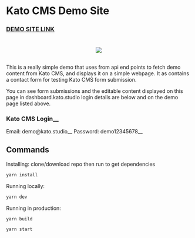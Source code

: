 # Kato CMS Demo Site

### [DEMO SITE LINK](https://kato-demo-site.netlify.app)

#
<p align="center">
    <img src="https://c.tenor.com/9ItR8nSuxE0AAAAC/thumbs-up-computer.gif"/>
</p>

##

This is a really simple demo that uses from api end points to fetch demo content from Kato CMS, and displays it on a simple webpage. It as contains a contact form for testing Kato CMS form submission.

You can see form submissions and the editable content displayed on this page in dashboard.kato.studio login details are below and on the demo page listed above.


### Kato CMS Login__
Email:  demo@kato.studio__
Password:  demo12345678__

## Commands

Installing:
clone/download repo then run to get dependencies
```bash
yarn install
```
Running locally:
```bash
yarn dev
```
Running in production:
```bash
yarn build
```
```bash
yarn start
```

